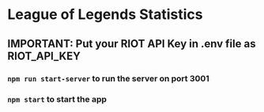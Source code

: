 # League of Legends Statistics

## IMPORTANT: Put your RIOT API Key in .env file as RIOT_API_KEY

### `npm run start-server` to run the server on port 3001

### `npm start` to start the app
